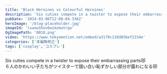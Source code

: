 ```yaml
---
title: 'Black Heroines vs Colourful Heroines'
description: 'Six cuties compete in a twister to expose their embarrassing parts😻'
pubDate: '2024-03-06T12:08:04.336Z'
heroImage: '/blog-placeholder.jpg'
imageId: 'lxaow1hev6wimzmutrgu'
OgImagePath: '0018.png'
video: 'https://www.tokyomotion.net/embed/a3170c13dd856ef2154e'
categories: ['本編無修正']
tags: ['cosplay','コスプレ']
---
```


Six cuties compete in a twister to expose their embarrassing parts😻<br>
６人のかわいい子たちがツイスターで競い合い恥ずかしい部分が露わになる😻